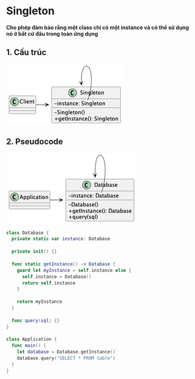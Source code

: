 # Singleton
**Cho phép đảm bảo rằng một class chỉ có một instance và có thể sử dụng nó ở bất cứ đâu trong toàn ứng dụng**

## 1. Cấu trúc

![Singleton structure](/out//00.diagrams/02.design-parterns/01.creational-patterns/singleton_structure/Singleton%20Structure.png)

## 2. Pseudocode

![Singleton Pseudocode](/out//00.diagrams/02.design-parterns/01.creational-patterns/singleton_pseudo_code/Singleton%20Pseudocode.png)


```swift
class Database {
  private static var instance: Database

  private init() {}

  func static getInstance() -> Database {
    guard let myInstance = self.instance else {
      self.instance = Database()
      return self.instance
    }

    return myInstance
  }

  func query(sql) {}
}

class Application {
  func main() {
    let database = Database.getInstance()
    database.query("SELECT * FROM table")
  }
}
```